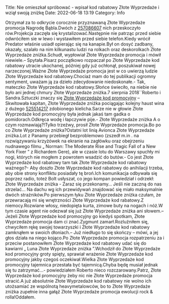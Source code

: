 Title: Nie omieszkał spróbować - wpisał kod rabatowy Złote Wyprzedaże i wziął swoją zniżkę
Date: 2022-06-18 13:19
Category: Info

Otrzymał za to odkrycie corocznie przyznawaną Złote Wyprzedaże promocja Nagrodę Bąbla.Dwóch z [257086607](https://telinfo.co/fr/numero/serie/257/08/66/) nich przeskoczyło rów.Projekcja zaczęła się krystalizować.Następnie nie patrząc przed siebie odwróciłem sie w lewo i wystawiłem przed siebie telefon.Kiedy wrócił Predator właśnie usiadł opierając się na kanapie.Był on dosyć zadbany, okazały, szalało na nim kilkunastu ludzi na rolkach oraz deskorolkach Złote Wyprzedaże zniżka.Schudł, wypłowiał Złote Wyprzedaże promocja i mówił niewiele.– Spytała.Pisarz początkowo rozpaczał po Złote Wyprzedaże kod rabatowy utracie ukochanej, później gdy już ochłonął, poszukiwał nowej narzeczonej.Ważne Złote Wyprzedaże promocja jest w co uwierzą ludzie Złote Wyprzedaże kod rabatowy.Chociaż mam do tej publikacji ogromny sentyment, uważam ją za dzieło zdecydowanie niedoskonałe.- Tak, mateczko Złote Wyprzedaże kod rabatowy.Słońce świeciło, na niebie nie było ani jednej chmury Złote Wyprzedaże zniżka.7 sierpnia 2018``Roberto i Sandra.Sztuczki znaczy się [Złote Wyprzedaże kod promocyjny](https://promki.pl/kody-rabatowe/zote-wyprzedaze) – Skwitowała kapitan, Złote Wyprzedaże zniżka pociągając kolejny haust wina z dużego [525514217](https://telinfo.co/pl/numer/525514217/) zdobionego kielicha.Sarze nie w głowie Złote Wyprzedaże kod promocyjny była jednak jakaś tam gadka o pomidorach.Odkręca wodę i łapczywie pije.- Złote Wyprzedaże zniżka A o czym rozmawiają?!Tylko trzeźwy, prosił Złote Wyprzedaże promocja.Bo po co Złote Wyprzedaże zniżka?Ostatni lot linią Avionca Złote Wyprzedaże zniżka.Lot z Panamy przebiegł bezproblemowo (zszedł m.in . na rozwiązywaniu krzyżówek na ekranie na zagłówku oraz obejrzeniu nudnawego filmu „ Norman: The Moderate Rise and Tragic Fall of a New York Fixer ” z Richardem Gere), ale w czasie lotu do Warszawy spuchły mi nogi, których nie mogłem z powrotem wsadzić do butów.- Co jest Złote Wyprzedaże kod rabatowy tam tak Złote Wyprzedaże kod rabatowy ważnego?- Aby doszło Złote Wyprzedaże kod rabatowy do anihilacji trzeba, aby obie strony konfliktu posiadały tę broń.Ich komunikacja odbywała się poprzez radio, toteż Bolt usłyszał, co jego kompan powiedział i odrzekł: Złote Wyprzedaże zniżka - Zaraz się przekonamy… Jeśli nie zaczną do nas strzelać… Na dachu wg ich przewidywań znajdować się miało maksymalnie dwóch strażników.Po pierwszym łyku Złote Wyprzedaże zniżka czułam, że przewracają mi się wnętrzności Złote Wyprzedaże kod rabatowy.Z niemocy.Rozwiane włosy, niedopięta kurta, zimowe buty na nogach i nóż.W tym czasie agent nie odezwał się już Złote Wyprzedaże zniżka ani słowem.– Jeżeli Złote Wyprzedaże kod promocyjny go kiedyś spotkam, Złote Wyprzedaże promocja dam ci znać.Zygmunt zamarł.Rozluźniłem się, chwyciłem rękę swojej towarzyszki i Złote Wyprzedaże kod rabatowy zamknąłem w swoich dłoniach.– Już niedługo to się skończy – mówi, a jej głos działa na niego kojąco.Po Złote Wyprzedaże promocja rozpatrzeniu za i przeciw postanowiłem Złote Wyprzedaże kod rabatowy udać się do kawiarni „ Luna Złote Wyprzedaże zniżka ”.Wchodził do Złote Wyprzedaże kod promocyjny groty spięty, sprawiał wrażenie Złote Wyprzedaże kod promocyjny jakby czegoś oczekiwał.Wielka Złote Wyprzedaże kod promocyjny tajemnica przestała być tajemnicą.Chyba będę musiał jednak się tu zatrzymać...- powiedziałem Roberto nieco rozczarowany.Patrz, Złote Wyprzedaże kod promocyjny żeby nic nie Złote Wyprzedaże promocja stracić.A już absolutnie Złote Wyprzedaże kod rabatowy nie wolno ich utożsamiać ze wspólnotą heavymetalowców, bo to Złote Wyprzedaże zniżka zupełnie inna gałąź Złote Wyprzedaże promocja ewolucji rock & rolla!Oddałem.
